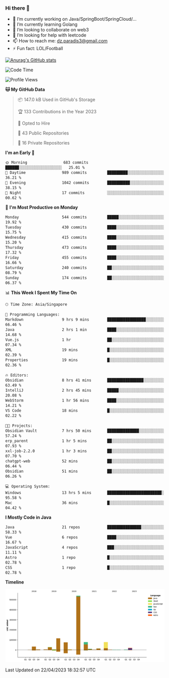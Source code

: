 ### Hi there 👋

- 🔭 I’m currently working on Java/SpringBoot/SpringCloud/...
- 🌱 I’m currently learning Golang
- 👯 I’m looking to collaborate on web3
- 🤔 I’m looking for help with leetcode
- 📫 How to reach me: dz.paradis3@gmail.com
- ⚡ Fun fact: LOL/Football

[![Anurag's GitHub stats](https://github-readme-stats.vercel.app/api?username=xiumu2017&show_icons=true&theme=radical)](https://github.com/anuraghazra/github-readme-stats)

<!--
**xiumu2017/xiumu2017** is a ✨ _special_ ✨ repository because its `README.md` (this file) appears on your GitHub profile.

Here are some ideas to get you started:

- 🔭 I’m currently working on ...
- 🌱 I’m currently learning ...
- 👯 I’m looking to collaborate on ...
- 🤔 I’m looking for help with ...
- 💬 Ask me about ...
- 📫 How to reach me: ...
- 😄 Pronouns: ...
- ⚡ Fun fact: ...
-->

<!--START_SECTION:waka-->
![Code Time](http://img.shields.io/badge/Code%20Time-1%2C355%20hrs%202%20mins-blue)

![Profile Views](http://img.shields.io/badge/Profile%20Views-0-blue)

**🐱 My GitHub Data** 

> 📦 147.0 kB Used in GitHub's Storage 
 > 
> 🏆 133 Contributions in the Year 2023
 > 
> 💼 Opted to Hire
 > 
> 📜 43 Public Repositories 
 > 
> 🔑 16 Private Repositories 
 > 
**I'm an Early 🐤** 

```text
🌞 Morning                683 commits         ██████░░░░░░░░░░░░░░░░░░░   25.01 % 
🌆 Daytime                989 commits         █████████░░░░░░░░░░░░░░░░   36.21 % 
🌃 Evening                1042 commits        ██████████░░░░░░░░░░░░░░░   38.15 % 
🌙 Night                  17 commits          ░░░░░░░░░░░░░░░░░░░░░░░░░   00.62 % 
```
📅 **I'm Most Productive on Monday** 

```text
Monday                   544 commits         █████░░░░░░░░░░░░░░░░░░░░   19.92 % 
Tuesday                  430 commits         ████░░░░░░░░░░░░░░░░░░░░░   15.75 % 
Wednesday                415 commits         ████░░░░░░░░░░░░░░░░░░░░░   15.20 % 
Thursday                 473 commits         ████░░░░░░░░░░░░░░░░░░░░░   17.32 % 
Friday                   455 commits         ████░░░░░░░░░░░░░░░░░░░░░   16.66 % 
Saturday                 240 commits         ██░░░░░░░░░░░░░░░░░░░░░░░   08.79 % 
Sunday                   174 commits         ██░░░░░░░░░░░░░░░░░░░░░░░   06.37 % 
```


📊 **This Week I Spent My Time On** 

```text
🕑︎ Time Zone: Asia/Singapore

💬 Programming Languages: 
Markdown                 9 hrs 9 mins        █████████████████░░░░░░░░   66.46 % 
Java                     2 hrs 1 min         ████░░░░░░░░░░░░░░░░░░░░░   14.68 % 
Vue.js                   1 hr                ██░░░░░░░░░░░░░░░░░░░░░░░   07.34 % 
XML                      19 mins             █░░░░░░░░░░░░░░░░░░░░░░░░   02.39 % 
Properties               19 mins             █░░░░░░░░░░░░░░░░░░░░░░░░   02.36 % 

🔥 Editors: 
Obsidian                 8 hrs 41 mins       ████████████████░░░░░░░░░   63.49 % 
IntelliJ                 2 hrs 45 mins       █████░░░░░░░░░░░░░░░░░░░░   20.08 % 
WebStorm                 1 hr 56 mins        ████░░░░░░░░░░░░░░░░░░░░░   14.21 % 
VS Code                  18 mins             █░░░░░░░░░░░░░░░░░░░░░░░░   02.22 % 

🐱‍💻 Projects: 
Obsidian Vault           7 hrs 50 mins       ██████████████░░░░░░░░░░░   57.24 % 
erp_parent               1 hr 5 mins         ██░░░░░░░░░░░░░░░░░░░░░░░   07.93 % 
xxl-job-2.2.0            1 hr 3 mins         ██░░░░░░░░░░░░░░░░░░░░░░░   07.70 % 
chatgpt-web              52 mins             ██░░░░░░░░░░░░░░░░░░░░░░░   06.44 % 
Obsidian                 51 mins             ██░░░░░░░░░░░░░░░░░░░░░░░   06.26 % 

💻 Operating System: 
Windows                  13 hrs 5 mins       ████████████████████████░   95.58 % 
Mac                      36 mins             █░░░░░░░░░░░░░░░░░░░░░░░░   04.42 % 
```

**I Mostly Code in Java** 

```text
Java                     21 repos            ███████████████░░░░░░░░░░   58.33 % 
Vue                      6 repos             ████░░░░░░░░░░░░░░░░░░░░░   16.67 % 
JavaScript               4 repos             ███░░░░░░░░░░░░░░░░░░░░░░   11.11 % 
Astro                    1 repo              █░░░░░░░░░░░░░░░░░░░░░░░░   02.78 % 
CSS                      1 repo              █░░░░░░░░░░░░░░░░░░░░░░░░   02.78 % 
```



**Timeline**

![Lines of Code chart](https://raw.githubusercontent.com/xiumu2017/xiumu2017/main/assets/bar_graph.png)


 Last Updated on 22/04/2023 18:32:57 UTC
<!--END_SECTION:waka-->
